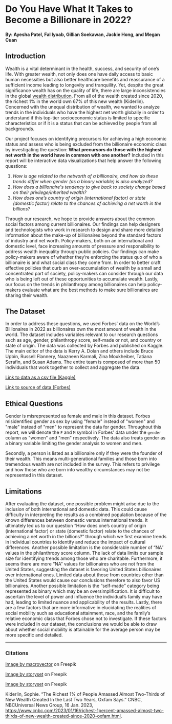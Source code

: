 # Do You Have What It Takes to Become a Billionare in 2022?

#### By: Ayesha Patel, Fal Iyoab, Gillian Soekawan, Jackie Hong, and Megan Cuan

## Introduction
Wealth is a vital determinant in the health, success, and security of one’s life. With greater wealth, not only does one have daily access to basic human necessities but also better healthcare benefits and reassurance of a sufficient income leading to longevity and tranquility. Yet, despite the great significance wealth has on the quality of life, there are large inconsistencies in the global [wealth distribution](https://www.cnbc.com/2023/01/16/richest-1percent-amassed-almost-two-thirds-of-new-wealth-created-since-2020-oxfam.html). From all of the wealth created since 2020, the richest 1% in the world own 67% of this new wealth (Kiderlin). Concerned with the unequal distribution of wealth, we wanted to analyze trends in the individuals who have the highest net worth globally in order to understand if this top-tier socioeconomic status is limited to specific characteristics or if it is a status that can be achieved by people from all backgrounds.

Our project focuses on identifying precursors for achieving a high economic status and assess who is being excluded from the billionaire economic class by investigating the question: **What precursors do those with the highest net worth in the world have in common with one another?** Included in this report will be interactive data visualizations that help answer the following questions:

1. *How is age related to the networth of a billionaire, and how do these trends differ when gender (as a binary variable) is also analyzed?*
2. *How does a billionaire's tendency to give back to society change based on their privilege/inherited wealth?*
3. *How does one’s country of origin (international factor) or state (domestic factor) relate to the chances of achieving a net worth in the billions?*

Through our research, we hope to provide answers about the common social factors among current billionaires. Our findings can help designers and technologists who work in research to design and share more detailed information about the make-up of billionaires beyond the standard factors of industry and net worth. Policy-makers, both on an international and domestic level, face increasing amounts of pressure and responsibility to address wealth inequality through public policies. Our findings can make policy-makers aware of whether they’re enforcing the status quo of who a billionaire is and what social class they come from. In order to better craft effective policies that curb an over-accumulation of wealth by a small and concentrated part of society, policy-makers can consider through our data who is being left out of these opportunities to accumulate wealth. Lastly, our focus on the trends in philanthropy among billionaires can help policy-makers evaluate what are the best methods to make sure billionaires are sharing their wealth.

## The Dataset
In order to address these questions, we used Forbes’ data on the World’s Billionaires in 2022 as billionaires own the most amount of wealth in the world. The dataset includes variables relevant to our research questions such as age, gender, philanthropy score, self-made or not, and country or state of origin.
The data was collected by Forbes and published on Kaggle. The main editor of the data is Kerry A. Dolan and others include Bruce Upbin, Russell Flannery, Naazneen Karmali, Zina Moukheiber, Tatiana Serafin, and Susan Adams. The entire team is composed of more than 50 individuals that work together to collect and aggregate the data.

[Link to data as a csv file (Kaggle)](https://www.kaggle.com/datasets/prasertk/forbes-worlds-billionaires-list-2022?resource=download)

[Link to source of data (Forbes)](https://www.forbes.com/billionaires/)

## Ethical Questions

Gender is misrepresented as female and male in this dataset. Forbes misidentified gender as sex by using "female" instead of "women" and "male" instead of "men" to represent the data for gender. Throughout this report, we will denote the `F` and `M` symbol in Forbes' data under the `gender` column as "women" and "men" respectively. The data also treats gender as a binary variable limiting the gender analysis to women and men. 

Secondly, a person is listed as a billionaire only if they were the founder of their wealth. This means multi-generational families and those born into tremendous wealth are not included in the survey. This refers to privilege and how those who are born into wealthy circumstances may not be represented in this dataset.

## Limitations

After evaluating the dataset, one possible problem might arise due to the inclusion of both international and domestic data. This could cause difficulty in interpreting the results as a combined population because of the known differences between domestic versus international trends. It ultimately led us to our question “How does one’s country of origin (international factor) or state (domestic factor) relate to the chances of achieving a net worth in the billions?” through which we first examine trends in individual countries to identify and reduce the impact of cultural differences. Another possible limitation is the considerable number of “NA” values in the philanthropy score column. The lack of data limits our sample size for identifying trends among those who are charitable. Furthermore, it seems there are more “NA” values for billionaires who are not from the United States, suggesting the dataset is favoring United States billionaires over international ones. Limited data about those from countries other than the United States would cause our conclusions therefore to also favor US billionaires. Another possible limitation is the “self-made” category being represented as binary which may be an oversimplification. It is difficult to ascertain the level of power and influence the individual’s family may have had, leading to limited nuance and applicability of the results. Lastly, there are a few factors that are more informative in elucidating the realities of social mobility such as educational attainment, race, and the family’s relative economic class that Forbes chose not to investigate. If these factors were included in our dataset, the conclusions we would be able to draw about whether social mobility is attainable for the average person may be more specific and detailed.

---

### Citations
<a href="https://www.freepik.com/free-vector/social-justice-money-flat-composition-with-unequal-opportunities-people-with-more-income-less-illustration_16396829.htm#query=wealth%20inequality&position=0&from_view=search&track=ais">Image by macrovector</a> on Freepik

<a href="https://www.freepik.com/free-vector/inheritance-concept-illustration_33756691.htm#query=inherit&position=0&from_view=search&track=sph">Image by storyset</a> on Freepik

<a href="https://www.freepik.com/free-vector/business-inequality-concept-illustration_23849115.htm#query=business%20inequality&position=1&from_view=author">Image by storyset</a> on Freepik

Kiderlin, Sophie. “The Richest 1% of People Amassed Almost Two-Thirds of New Wealth Created In the Last Two Years, Oxfam Says.” CNBC, NBCUniversal News Group, 16 Jan. 2023, https://www.cnbc.com/2023/01/16/richest-1percent-amassed-almost-two-thirds-of-new-wealth-created-since-2020-oxfam.html.